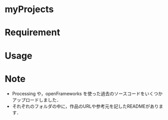 # myProjects

# Requirement
 
# Usage

 
# Note
* Processing や，openFrameworks を使った過去のソースコードをいくつかアップロードしました．
* それぞれのフォルダの中に，作品のURLや参考元を記したREADMEがあります．
